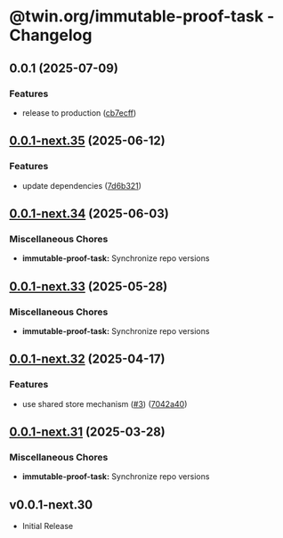 # @twin.org/immutable-proof-task - Changelog

## 0.0.1 (2025-07-09)


### Features

* release to production ([cb7ecff](https://github.com/twinfoundation/immutable-proof/commit/cb7ecff3e9a1ec8b4391d7efea4a58057b8b66c6))

## [0.0.1-next.35](https://github.com/twinfoundation/immutable-proof/compare/immutable-proof-task-v0.0.1-next.34...immutable-proof-task-v0.0.1-next.35) (2025-06-12)


### Features

* update dependencies ([7d6b321](https://github.com/twinfoundation/immutable-proof/commit/7d6b321928ca0434ee530816b1440f1687b94a6e))

## [0.0.1-next.34](https://github.com/twinfoundation/immutable-proof/compare/immutable-proof-task-v0.0.1-next.33...immutable-proof-task-v0.0.1-next.34) (2025-06-03)


### Miscellaneous Chores

* **immutable-proof-task:** Synchronize repo versions

## [0.0.1-next.33](https://github.com/twinfoundation/immutable-proof/compare/immutable-proof-task-v0.0.1-next.32...immutable-proof-task-v0.0.1-next.33) (2025-05-28)


### Miscellaneous Chores

* **immutable-proof-task:** Synchronize repo versions

## [0.0.1-next.32](https://github.com/twinfoundation/immutable-proof/compare/immutable-proof-task-v0.0.1-next.31...immutable-proof-task-v0.0.1-next.32) (2025-04-17)


### Features

* use shared store mechanism ([#3](https://github.com/twinfoundation/immutable-proof/issues/3)) ([7042a40](https://github.com/twinfoundation/immutable-proof/commit/7042a40f0ef8b01463f07aeb1efae4f417162fa1))

## [0.0.1-next.31](https://github.com/twinfoundation/immutable-proof/compare/immutable-proof-task-v0.0.1-next.30...immutable-proof-task-v0.0.1-next.31) (2025-03-28)


### Miscellaneous Chores

* **immutable-proof-task:** Synchronize repo versions

## v0.0.1-next.30

- Initial Release
